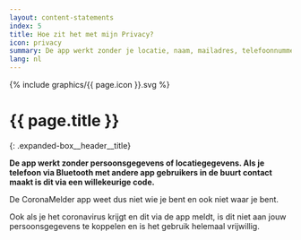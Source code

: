 ```yaml
---
layout: content-statements
index: 5
title: Hoe zit het met mijn Privacy?
icon: privacy
summary: De app werkt zonder je locatie, naam, mailadres, telefoonnummer of andere contactgegevens.
lang: nl
---
```


<div class="expanded-box__header__icon">
  {% include graphics/{{ page.icon }}.svg %}
</div>

# {{ page.title }}
{: .expanded-box__header__title}

**De app werkt zonder persoonsgegevens of locatiegegevens. Als je telefoon via Bluetooth met andere app gebruikers in de buurt contact maakt is dit via een willekeurige code.**

De CoronaMelder app weet dus niet wie je bent en ook niet waar je bent. 

Ook als je het coronavirus krijgt en dit via de app meldt, is dit niet aan jouw persoonsgegevens te koppelen en is het gebruik helemaal vrijwillig.
